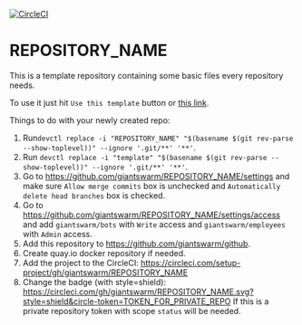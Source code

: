 [![CircleCI](https://circleci.com/gh/giantswarm/template.svg?style=shield)](https://circleci.com/gh/giantswarm/template)

# REPOSITORY_NAME

This is a template repository containing some basic files every repository
needs.

To use it just hit `Use this template` button or [this link][generate].

Things to do with your newly created repo:

1. Run`devctl replace -i "REPOSITORY_NAME" "$(basename $(git rev-parse
   --show-toplevel))" --ignore '.git/**' '**'`.
2. Run `devctl replace -i "template" "$(basename $(git rev-parse
   --show-toplevel))" --ignore '.git/**' '**'`.
3. Go to https://github.com/giantswarm/REPOSITORY_NAME/settings and make sure `Allow
   merge commits` box is unchecked and `Automatically delete head branches` box
   is checked.
4. Go to https://github.com/giantswarm/REPOSITORY_NAME/settings/access and add
   `giantswarm/bots` with `Write` access and `giantswarm/employees` with
   `Admin` access.
5. Add this repository to https://github.com/giantswarm/github.
6. Create quay.io docker repository if needed.
7. Add the project to the CircleCI:
   https://circleci.com/setup-project/gh/giantswarm/REPOSITORY_NAME
8. Change the badge (with style=shield):
   https://circleci.com/gh/giantswarm/REPOSITORY_NAME.svg?style=shield&circle-token=TOKEN_FOR_PRIVATE_REPO
   If this is a private repository token with scope `status` will be needed.

[generate]: https://github.com/giantswarm/template/generate
